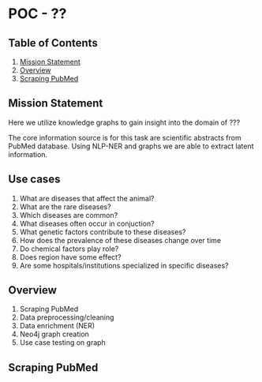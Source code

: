 # POC - ??

## Table of Contents
1. [Mission Statement](#Mission-Statement)
1. [Overview](#Overview)
1. [Scraping PubMed](#Scraping-PubMed)

## Mission Statement
Here we utilize knowledge graphs to gain insight into the domain of ???

The core information source is for this task are scientific abstracts from PubMed database. Using NLP-NER and graphs we are able to extract latent information.

## Use cases
1. What are diseases that affect the animal?
1. What are the rare diseases?
1. Which diseases are common?
1. What diseases often occur in conjuction?
1. What genetic factors contribute to these diseases?
1. How does the prevalence of these diseases change over time
1. Do chemical factors play role?
1. Does region have some effect?
1. Are some hospitals/institutions specialized in specific diseases?


## Overview

1. Scraping PubMed
1. Data preprocessing/cleaning
1. Data enrichment (NER)
1. Neo4j graph creation
1. Use case testing on graph

## Scraping PubMed

